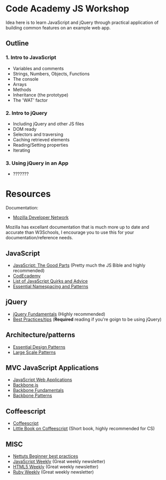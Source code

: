 # Code Academy JS Workshop

Idea here is to learn JavaScript and jQuery through practical application of building common features on an example web app.

## Outline

### 1. Intro to JavaScript
  * Variables and comments
  * Strings, Numbers, Objects, Functions
  * The console
  * Arrays
  * Methods
  * Inheritance (the prototype)
  * The 'WAT' factor

### 2. Intro to jQuery
  * Including jQuery and other JS files
  * DOM ready
  * Selectors and traversing
  * Caching retrieved elements
  * Reading/Setting properties
  * Iterating

### 3. Using jQuery in an App
  * ???????


# Resources

Documentation:
* [Mozilla Developer Network](https://developer.mozilla.org/en/JavaScript/Reference)

Mozilla has excellant documentation that is much more up to date and accurate than W3Schools, I encourage you to use this for your documentation/reference needs.

## JavaScript
* [JavaScript: The Good Parts](http://shop.oreilly.com/product/9780596517748.do) (Pretty much the JS Bible and highly recommended)
* [CodEcademy](http://www.codecademy.com/#!/exercises/0)
* [List of JavaScript Quirks and Advice](http://bonsaiden.github.com/JavaScript-Garden/)
* [Essential Namespacing and Patterns](http://addyosmani.com/blog/essential-js-namespacing/)

## jQuery
* [jQuery Fundamentals](http://jqfundamentals.com/book/index.html) (Highly recommended)
* [Best Practices/tips](http://24ways.org/2011/your-jquery-now-with-less-suck) (**Required** reading if you're goign to be using jQuery)

## Architecture/patterns
* [Essential Design Patterns](http://addyosmani.com/resources/essentialjsdesignpatterns/book/)
* [Large Scale Patterns](http://addyosmani.com/largescalejavascript/)

## MVC JavaScript Applications
* [JavaScript Web Applications](http://shop.oreilly.com/product/0636920018421.do)
* [Backbone.js](http://documentcloud.github.com/backbone/)
* [Backbone Fundamentals](https://github.com/addyosmani/backbone-fundamentals)
* [Backbone Patterns](http://ricostacruz.com/backbone-patterns/)

## Coffeescript
* [Coffeescript](http://coffeescript.org/)
* [Little Book on Coffeescript](http://arcturo.github.com/library/coffeescript/) (Short book, highly recommended for CS)

## MISC
* [Nettuts Beginner best practices](http://net.tutsplus.com/tutorials/javascript-ajax/24-javascript-best-practices-for-beginners/)
* [JavaScript Weekly](http://javascriptweekly.com/) (Great weekly newsletter)
* [HTML5 Weekly](http://html5weekly.com/) (Great weekly newsletter)
* [Ruby Weekly](http://rubyweekly.com/) (Great weekly newsletter)

